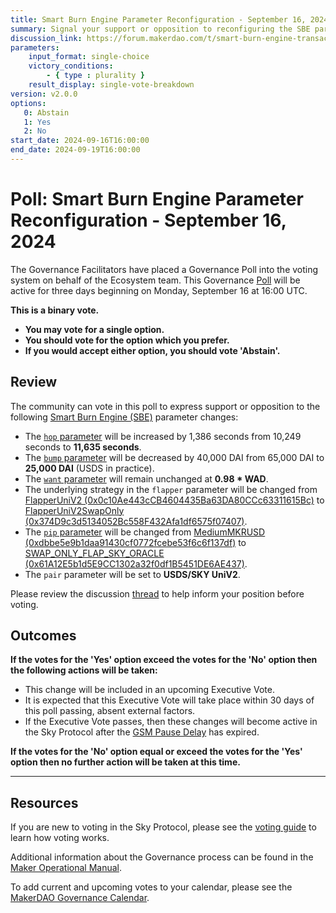 ```yaml
---
title: Smart Burn Engine Parameter Reconfiguration - September 16, 2024
summary: Signal your support or opposition to reconfiguring the SBE parameters so that it will 1) use a strategy that will accumulate SKY and 2) adjust its rate of accumulation to comply with the Atlas.
discussion_link: https://forum.makerdao.com/t/smart-burn-engine-transaction-analysis-and-parameter-reconfiguration-update-9/25078
parameters:
    input_format: single-choice
    victory_conditions:
        - { type : plurality }
    result_display: single-vote-breakdown
version: v2.0.0
options:
   0: Abstain
   1: Yes
   2: No
start_date: 2024-09-16T16:00:00
end_date: 2024-09-19T16:00:00
---
```

# Poll: Smart Burn Engine Parameter Reconfiguration - September 16, 2024

The Governance Facilitators have placed a Governance Poll into the voting system on behalf of the Ecosystem team. This Governance [Poll](https://manual.makerdao.com/governance/governance-cycle/weekly-governance-cycle#weekly-governance-cycle-definitions-mip16c1) will be active for three days beginning on Monday, September 16 at 16:00 UTC.

**This is a binary vote.**

- **You may vote for a single option.**
- **You should vote for the option which you prefer.**
- **If you would accept either option, you should vote 'Abstain'.**

## Review

The community can vote in this poll to express support or opposition to the following [Smart Burn Engine (SBE)](https://manual.makerdao.com/parameter-index/smart-burn-engine) parameter changes:

- The [`hop` parameter](https://sky-atlas.powerhouse.io/#A.3.5.1.1.3.1_Hop_Parameter-f9c3ba0f-3f7a-4222-9df8-efb0bc69433e|57ea2c549207d9fe7d45) will be increased by 1,386 seconds from 10,249 seconds to **11,635 seconds**.
- The [`bump` parameter](https://sky-atlas.powerhouse.io/#A.3.5.1.1.3.3_Bump_Parameter-512d164c-e60a-4054-850f-96285479901b|57ea2c549207d9fe7d45) will be decreased by 40,000 DAI from 65,000 DAI to **25,000 DAI** (USDS in practice).
- The [`want` parameter](https://sky-atlas.powerhouse.io/#A.3.5.1.1.3.2_Want_Parameter-1ec80531-927e-4fd5-89b0-1b4a1a1fb86b|57ea2c549207d9fe7d45) will remain unchanged at **0.98 * WAD**.
- The underlying strategy in the `flapper` parameter will be changed from [FlapperUniV2 (0x0c10Ae443cCB4604435Ba63DA80CCc63311615Bc)](https://etherscan.io/address/0x0c10Ae443cCB4604435Ba63DA80CCc63311615Bc) to [FlapperUniV2SwapOnly (0x374D9c3d5134052Bc558F432Afa1df6575f07407)](https://etherscan.io/address/0x374D9c3d5134052Bc558F432Afa1df6575f07407).
- The [`pip` parameter](https://sky-atlas.powerhouse.io/#A.3.5.1.1.3.4_Pip_Parameter-dee4b9b5-022c-443a-b4ea-0c265243cc04|57ea2c549207d9fe7d45) will be changed from [MediumMKRUSD (0xdbbe5e9b1daa91430cf0772fcebe53f6c6f137df)](https://etherscan.io/address/0xdbbe5e9b1daa91430cf0772fcebe53f6c6f137df) to [SWAP_ONLY_FLAP_SKY_ORACLE (0x61A12E5b1d5E9CC1302a32f0df1B5451DE6AE437)](https://etherscan.io/address/0x61A12E5b1d5E9CC1302a32f0df1B5451DE6AE437).
- The `pair` parameter will be set to **USDS/SKY UniV2**.

Please review the discussion [thread](https://forum.makerdao.com/t/smart-burn-engine-transaction-analysis-and-parameter-reconfiguration-update-9/25078) to help inform your position before voting.

## Outcomes

**If the votes for the 'Yes' option exceed the votes for the 'No' option then the following actions will be taken:**

- This change will be included in an upcoming Executive Vote.
- It is expected that this Executive Vote will take place within 30 days of this poll passing, absent external factors.
- If the Executive Vote passes, then these changes will become active in the Sky Protocol after the [GSM Pause Delay](https://manual.makerdao.com/parameter-index/core/param-gsm-pause-delay) has expired.

**If the votes for the 'No' option equal or exceed the votes for the 'Yes' option then no further action will be taken at this time.**

---

## Resources

If you are new to voting in the Sky Protocol, please see the [voting guide](https://manual.makerdao.com/governance/voting-in-makerdao/on-chain-governance) to learn how voting works.

Additional information about the Governance process can be found in the [Maker Operational Manual](https://manual.makerdao.com).

To add current and upcoming votes to your calendar, please see the [MakerDAO Governance Calendar](https://manual.makerdao.com/makerdao/calendars/governance-calendar).
